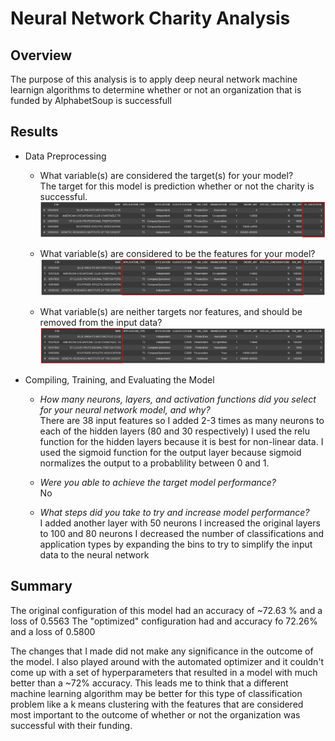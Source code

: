 # Neural Network Charity Analysis

## **Overview** 
The purpose of this analysis is to apply deep neural network machine learnign algorithms to determine whether or not an organization that is funded by AlphabetSoup is successfull 

## **Results**
  - Data Preprocessing
    - What variable(s) are considered the target(s) for your model?                         
      The target for this model is prediction whether or not the charity is successful.
      ![targets](https://github.com/nsmeltz/Neural_Network_Charity_Analysis/blob/9f803b99525d9cd329d43ae2489345b9cf3491d7/Images/target.jpg)
      
    - What variable(s) are considered to be the features for your model?                                     
    ![features](https://github.com/nsmeltz/Neural_Network_Charity_Analysis/blob/9f803b99525d9cd329d43ae2489345b9cf3491d7/Images/features.jpg)
   
    - What variable(s) are neither targets nor features, and should be removed from the input data?                           
    ![delete](https://github.com/nsmeltz/Neural_Network_Charity_Analysis/blob/9f803b99525d9cd329d43ae2489345b9cf3491d7/Images/neither.jpg)
    
  - Compiling, Training, and Evaluating the Model
    - *How many neurons, layers, and activation functions did you select for your neural network model, and why?*      
      There are 38 input features so I added 2-3 times as many neurons to each of the hidden layers (80 and 30 respectively)
      I used the relu function for the hidden layers because it is best for non-linear data.
      I used the sigmoid function for the output layer because sigmoid normalizes the output to a probablility between 0 and 1.
      
    - *Were you able to achieve the target model performance?*                                               
      No
      
    - *What steps did you take to try and increase model performance?*                                             
      I added another layer with 50 neurons 
      I increased the original layers to 100 and 80 neurons
      I decreased the number of classifications and application types by expanding the bins to try to simplify the input data to the neural network
      
## **Summary**

The original configuration of this model had an accuracy of ~72.63 % and a loss of 0.5563
The "optimized" configuration had and accuracy fo 72.26% and a loss of 0.5800

The changes that I made did not make any significance in the outcome of the model. I also played around with the automated optimizer and it couldn't come up with a set of hyperparameters that resulted in a model with much better than a ~72% accuracy. This leads me to think that a different machine learning algorithm may be better for this type of classification problem like a k means clustering with the features that are considered most important to the outcome of whether or not the organization was successful with their funding. 
